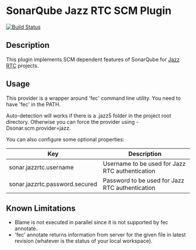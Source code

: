 SonarQube Jazz RTC SCM Plugin
=============================
[![Build Status](https://travis-ci.org/SonarQubeCommunity/sonar-scm-jazzrtc.svg)](https://travis-ci.org/SonarQubeCommunity/sonar-scm-jazzrtc)

## Description
This plugin implements SCM dependent features of SonarQube for [Jazz RTC](https://jazz.net/library/LearnItem.jsp?href=content/docs/rtc1.0-capabilities/scm.html) projects.

## Usage
This provider is a wrapper around 'fec' command line utility. You need to have 'fec' in the PATH.

Auto-detection will works if there is a .jazz5 folder in the project root directory. Otherwise you can force the provider using -Dsonar.scm.provider=jazz.

You can also configure some optional properties:

| Key | Description |
| --- | ----------- |
| sonar.jazzrtc.username | Username to be used for Jazz RTC authentication |
| sonar.jazzrtc.password.secured | Password to be used for Jazz RTC authentication |

## Known Limitations
* Blame is not executed in parallel since it is not supported by fec annotate.
* 'fec' annotate returns information from server for the given file in latest revision (whatever is the status of your local workspace).
